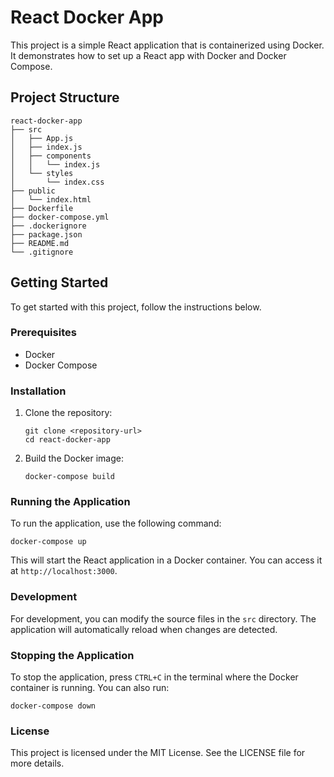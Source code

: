 # React Docker App

This project is a simple React application that is containerized using Docker. It demonstrates how to set up a React app with Docker and Docker Compose.

## Project Structure

```
react-docker-app
├── src
│   ├── App.js
│   ├── index.js
│   ├── components
│   │   └── index.js
│   └── styles
│       └── index.css
├── public
│   └── index.html
├── Dockerfile
├── docker-compose.yml
├── .dockerignore
├── package.json
├── README.md
└── .gitignore
```

## Getting Started

To get started with this project, follow the instructions below.

### Prerequisites

- Docker
- Docker Compose

### Installation

1. Clone the repository:

   ```
   git clone <repository-url>
   cd react-docker-app
   ```

2. Build the Docker image:

   ```
   docker-compose build
   ```

### Running the Application

To run the application, use the following command:

```
docker-compose up
```

This will start the React application in a Docker container. You can access it at `http://localhost:3000`.

### Development

For development, you can modify the source files in the `src` directory. The application will automatically reload when changes are detected.

### Stopping the Application

To stop the application, press `CTRL+C` in the terminal where the Docker container is running. You can also run:

```
docker-compose down
```

### License

This project is licensed under the MIT License. See the LICENSE file for more details.